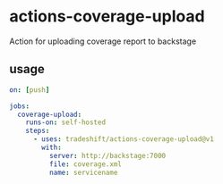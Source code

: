 # actions-coverage-upload

Action for uploading coverage report to backstage

## usage

```yaml
on: [push]

jobs:
  coverage-upload:
    runs-on: self-hosted
    steps:
      - uses: tradeshift/actions-coverage-upload@v1
        with:
          server: http://backstage:7000
          file: coverage.xml
          name: servicename
```
